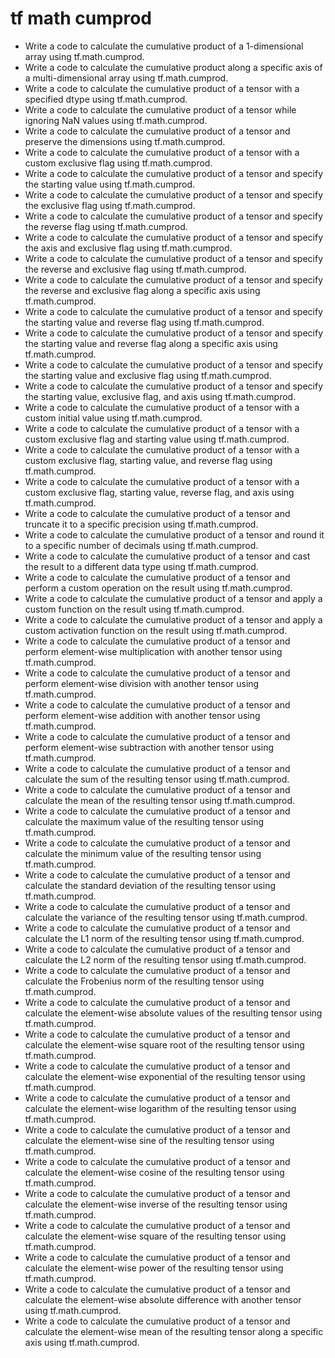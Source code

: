 # tf math cumprod

- Write a code to calculate the cumulative product of a 1-dimensional array using tf.math.cumprod.
- Write a code to calculate the cumulative product along a specific axis of a multi-dimensional array using tf.math.cumprod.
- Write a code to calculate the cumulative product of a tensor with a specified dtype using tf.math.cumprod.
- Write a code to calculate the cumulative product of a tensor while ignoring NaN values using tf.math.cumprod.
- Write a code to calculate the cumulative product of a tensor and preserve the dimensions using tf.math.cumprod.
- Write a code to calculate the cumulative product of a tensor with a custom exclusive flag using tf.math.cumprod.
- Write a code to calculate the cumulative product of a tensor and specify the starting value using tf.math.cumprod.
- Write a code to calculate the cumulative product of a tensor and specify the exclusive flag using tf.math.cumprod.
- Write a code to calculate the cumulative product of a tensor and specify the reverse flag using tf.math.cumprod.
- Write a code to calculate the cumulative product of a tensor and specify the axis and exclusive flag using tf.math.cumprod.
- Write a code to calculate the cumulative product of a tensor and specify the reverse and exclusive flag using tf.math.cumprod.
- Write a code to calculate the cumulative product of a tensor and specify the reverse and exclusive flag along a specific axis using tf.math.cumprod.
- Write a code to calculate the cumulative product of a tensor and specify the starting value and reverse flag using tf.math.cumprod.
- Write a code to calculate the cumulative product of a tensor and specify the starting value and reverse flag along a specific axis using tf.math.cumprod.
- Write a code to calculate the cumulative product of a tensor and specify the starting value and exclusive flag using tf.math.cumprod.
- Write a code to calculate the cumulative product of a tensor and specify the starting value, exclusive flag, and axis using tf.math.cumprod.
- Write a code to calculate the cumulative product of a tensor with a custom initial value using tf.math.cumprod.
- Write a code to calculate the cumulative product of a tensor with a custom exclusive flag and starting value using tf.math.cumprod.
- Write a code to calculate the cumulative product of a tensor with a custom exclusive flag, starting value, and reverse flag using tf.math.cumprod.
- Write a code to calculate the cumulative product of a tensor with a custom exclusive flag, starting value, reverse flag, and axis using tf.math.cumprod.
- Write a code to calculate the cumulative product of a tensor and truncate it to a specific precision using tf.math.cumprod.
- Write a code to calculate the cumulative product of a tensor and round it to a specific number of decimals using tf.math.cumprod.
- Write a code to calculate the cumulative product of a tensor and cast the result to a different data type using tf.math.cumprod.
- Write a code to calculate the cumulative product of a tensor and perform a custom operation on the result using tf.math.cumprod.
- Write a code to calculate the cumulative product of a tensor and apply a custom function on the result using tf.math.cumprod.
- Write a code to calculate the cumulative product of a tensor and apply a custom activation function on the result using tf.math.cumprod.
- Write a code to calculate the cumulative product of a tensor and perform element-wise multiplication with another tensor using tf.math.cumprod.
- Write a code to calculate the cumulative product of a tensor and perform element-wise division with another tensor using tf.math.cumprod.
- Write a code to calculate the cumulative product of a tensor and perform element-wise addition with another tensor using tf.math.cumprod.
- Write a code to calculate the cumulative product of a tensor and perform element-wise subtraction with another tensor using tf.math.cumprod.
- Write a code to calculate the cumulative product of a tensor and calculate the sum of the resulting tensor using tf.math.cumprod.
- Write a code to calculate the cumulative product of a tensor and calculate the mean of the resulting tensor using tf.math.cumprod.
- Write a code to calculate the cumulative product of a tensor and calculate the maximum value of the resulting tensor using tf.math.cumprod.
- Write a code to calculate the cumulative product of a tensor and calculate the minimum value of the resulting tensor using tf.math.cumprod.
- Write a code to calculate the cumulative product of a tensor and calculate the standard deviation of the resulting tensor using tf.math.cumprod.
- Write a code to calculate the cumulative product of a tensor and calculate the variance of the resulting tensor using tf.math.cumprod.
- Write a code to calculate the cumulative product of a tensor and calculate the L1 norm of the resulting tensor using tf.math.cumprod.
- Write a code to calculate the cumulative product of a tensor and calculate the L2 norm of the resulting tensor using tf.math.cumprod.
- Write a code to calculate the cumulative product of a tensor and calculate the Frobenius norm of the resulting tensor using tf.math.cumprod.
- Write a code to calculate the cumulative product of a tensor and calculate the element-wise absolute values of the resulting tensor using tf.math.cumprod.
- Write a code to calculate the cumulative product of a tensor and calculate the element-wise square root of the resulting tensor using tf.math.cumprod.
- Write a code to calculate the cumulative product of a tensor and calculate the element-wise exponential of the resulting tensor using tf.math.cumprod.
- Write a code to calculate the cumulative product of a tensor and calculate the element-wise logarithm of the resulting tensor using tf.math.cumprod.
- Write a code to calculate the cumulative product of a tensor and calculate the element-wise sine of the resulting tensor using tf.math.cumprod.
- Write a code to calculate the cumulative product of a tensor and calculate the element-wise cosine of the resulting tensor using tf.math.cumprod.
- Write a code to calculate the cumulative product of a tensor and calculate the element-wise inverse of the resulting tensor using tf.math.cumprod.
- Write a code to calculate the cumulative product of a tensor and calculate the element-wise square of the resulting tensor using tf.math.cumprod.
- Write a code to calculate the cumulative product of a tensor and calculate the element-wise power of the resulting tensor using tf.math.cumprod.
- Write a code to calculate the cumulative product of a tensor and calculate the element-wise absolute difference with another tensor using tf.math.cumprod.
- Write a code to calculate the cumulative product of a tensor and calculate the element-wise mean of the resulting tensor along a specific axis using tf.math.cumprod.